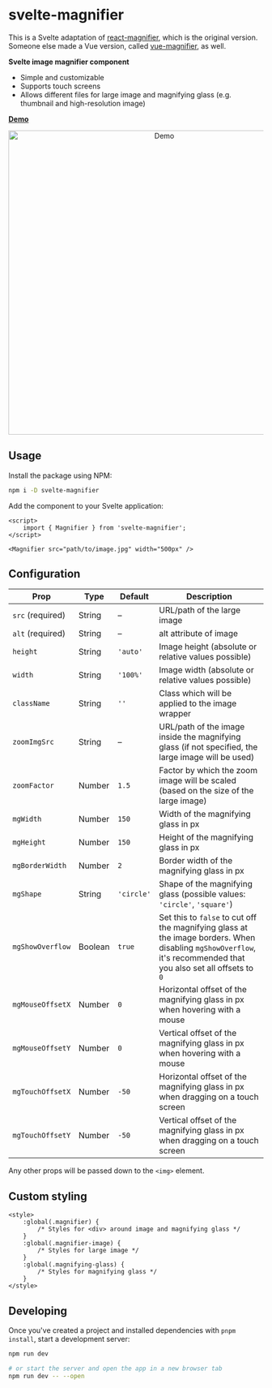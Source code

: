 # svelte-magnifier

This is a Svelte adaptation of [react-magnifier](https://github.com/samuelmeuli/react-magnifier), which is the original version. Someone else made a Vue version, called [vue-magnifier](https://github.com/WebsiteBeaver/vue-magnifier), as well.

**Svelte image magnifier component**

- Simple and customizable
- Supports touch screens
- Allows different files for large image and magnifying glass (e.g. thumbnail and high-resolution image)

**[Demo](https://supercoww.github.io/svelte-magnifier)**

<p align="center">
  <img src=".github/demo.jpg" width=600 alt="Demo">
</p>

## Usage

Install the package using NPM:

```sh
npm i -D svelte-magnifier
```

Add the component to your Svelte application:

```svelte
<script>
	import { Magnifier } from 'svelte-magnifier';
</script>

<Magnifier src="path/to/image.jpg" width="500px" />
```

## Configuration

| Prop             | Type    | Default    | Description                                                                                                                                                      |
| ---------------- | ------- | ---------- | ---------------------------------------------------------------------------------------------------------------------------------------------------------------- |
| `src` (required) | String  | –          | URL/path of the large image                                                                                                                                      |
| `alt` (required) | String  | –          | alt attribute of image                                                                                                                                           |
| `height`         | String  | `'auto'`   | Image height (absolute or relative values possible)                                                                                                              |
| `width`          | String  | `'100%'`   | Image width (absolute or relative values possible)                                                                                                               |
| `className`      | String  | `''`       | Class which will be applied to the image wrapper                                                                                                                 |
| `zoomImgSrc`     | String  | –          | URL/path of the image inside the magnifying glass (if not specified, the large image will be used)                                                               |
| `zoomFactor`     | Number  | `1.5`      | Factor by which the zoom image will be scaled (based on the size of the large image)                                                                             |
| `mgWidth`        | Number  | `150`      | Width of the magnifying glass in px                                                                                                                              |
| `mgHeight`       | Number  | `150`      | Height of the magnifying glass in px                                                                                                                             |
| `mgBorderWidth`  | Number  | `2`        | Border width of the magnifying glass in px                                                                                                                       |
| `mgShape`        | String  | `'circle'` | Shape of the magnifying glass (possible values: `'circle'`, `'square'`)                                                                                          |
| `mgShowOverflow` | Boolean | `true`     | Set this to `false` to cut off the magnifying glass at the image borders. When disabling `mgShowOverflow`, it's recommended that you also set all offsets to `0` |
| `mgMouseOffsetX` | Number  | `0`        | Horizontal offset of the magnifying glass in px when hovering with a mouse                                                                                       |
| `mgMouseOffsetY` | Number  | `0`        | Vertical offset of the magnifying glass in px when hovering with a mouse                                                                                         |
| `mgTouchOffsetX` | Number  | `-50`      | Horizontal offset of the magnifying glass in px when dragging on a touch screen                                                                                  |
| `mgTouchOffsetY` | Number  | `-50`      | Vertical offset of the magnifying glass in px when dragging on a touch screen                                                                                    |

Any other props will be passed down to the `<img>` element.

## Custom styling

```svelte
<style>
	:global(.magnifier) {
		/* Styles for <div> around image and magnifying glass */
	}
	:global(.magnifier-image) {
		/* Styles for large image */
	}
	:global(.magnifying-glass) {
		/* Styles for magnifying glass */
	}
</style>
```

## Developing

Once you've created a project and installed dependencies with `pnpm install`, start a development server:

```bash
npm run dev

# or start the server and open the app in a new browser tab
npm run dev -- --open
```
